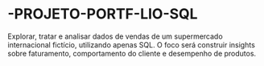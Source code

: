 # -PROJETO-PORTF-LIO-SQL
Explorar, tratar e analisar dados de vendas de um supermercado internacional fictício, utilizando apenas SQL. O foco será construir insights sobre faturamento, comportamento do cliente e desempenho de produtos.
